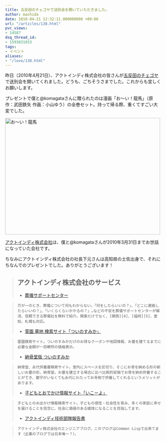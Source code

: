 ```yaml
---
title: 五反田のチェゴヤで送別会を開いていただきました。
author: machida
date: 2010-04-21 12:32:11.000000000 +09:00
url: "/articles/138.html"
pvc_views:
- 14587
dsq_thread_id:
- 1593831033
tags:
- イベント
aliases:
- "/love/138.html"
---
```

昨日（2010年4月21日）、アクトインディ株式会社の皆さんが[五反田のチェゴヤ][1]で送別会を開いてくれました。どうも、ごちそうさまでした。これからも宜しくお願いします。

プレゼントで僕と@komagataさんに贈られたのは漫画「お～い！龍馬」（原作：武田鉄矢 作画：小山ゆう）の全巻セット。持って帰る際、重くてすごい大変でした。


  <a href="http://www.flickr.com/photos/fjord_llc/4537856843/" title="お～い！龍馬 by 町田 哲平（teppei machida）, on Flickr"><img src="http://farm5.static.flickr.com/4065/4537856843_0c04c20fd7.jpg" width="500" height="375" alt="お～い！龍馬" /></a>


[アクトインディ株式会社][2]は、僕と@komagataさんが2010年3月31日までお世話になっていた会社です。

ちなみにアクトインディ株式会社の社長下元さんは高知県の土佐出身で、それにちなんでのプレゼントでした。ありがとうございます！

> ## アクトインディ株式会社のサービス
>
>   * [葬儀サポートセンター][3]

>     万が一のとき、葬儀について何もわからない。「何をしたらいいの？」、「どこに連絡したらいいの？」、「いくらくらいかかるの？」…などの不安を葬儀サポートセンターが解消、信頼できる葬儀社を無料で紹介。関東だけでなく、[関西][4]、[福岡][5]、愛知、札幌も対応。
>   * [霊園 墓地 検索サイト「ついのすみか」][6]

>     霊園検索サイト。ついのすみかだけのお得なクーポンや地図情報、お墓を建てるまでに必要な金額が一目瞭然の価格表示。
>   * [納骨堂版 ついのすみか][7]

>     納骨堂、永代供養墓検索サイト。室内にスペースを区切り、そこにお骨を納める形の新しいお墓の形、納骨堂。お墓を建立する場合に比べ比較的安価でお骨を納め供養することができ、墓守がいなくても永代にわたってお寺側で供養してくれるというメリットがあります。
>   * [子どもとおでかけ情報サイト「いこーよ」][8]

>     子どもとのお出かけ情報検索サイト。子どもの感性・社会性を育み、多くの家庭に幸せを届けることを信念に、社会に価値のある媒体になることを目指してます。
>   * [アクトインディ技術部隊報告書][9]

>     アクトインディ株式会社のエンジニアブログ。このブログはCommon Lispで出来てます（企業のブログでは日本唯一？）。

 [1]: http://www.chegoya.com/shop/nishigotanda.html
 [2]: http://www.actindi.com/
 [3]: http://www.sougi-support.net/
 [4]: http://www.sougi-west.net/
 [5]: http://www.sougi-kyushu.net/
 [6]: http://www.tsuino-sumika.com/
 [7]: http://noukotsu.net/
 [8]: http://iko-yo.net/
 [9]: http://tech.actindi.net/
